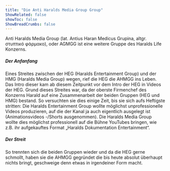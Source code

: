 ```yaml
---
title: "Die Anti Haralds Media Group Group"
ShowRelated: false
showToc: false
ShowBreadCrumbs: false
---
```


Anti Haralds Media Group (lat. Antius Haran Medicus Grupina, altgr. στυπτικό φάρμακο), oder AGMGG ist eine weitere Gruppe des Haralds Life Konzerns.

##### Der Anfanfang

Eines Streites zwischen der HEG (Haralds Entertainment Group) und der HMG (Haralds Media Group) wegen, rief die HEG die AHMGG ins Leben. Das Intro dieser kam ab diesem Zeitpunkt vor dem Intro der HEG in Videos der HEG. Grund dieses Streites war, da der oberste Firmenchef des Konzerns Harald auf eine Zusammenarbeit der beiden Gruppen (HEG und HMG) bestand. So versuchten sie dies einige Zeit, bis sie sich aufs Heftigste stritten: Die Haralds Entertainment Group wollte möglichst unprofessionelle Videos produzieren, auf die der Kanal ja auch eigentlich ausgelegt ist (Animationsvideos -/Shorts ausgenommen). Die Haralds Media Group wollte dies möglichst professionell auf die Bühne YouTubes bringen, wie z.B. ihr aufgekauftes Format „Haralds Dokumentation Entertainment“.

##### Der Streit

So trennten sich die beiden Gruppen wieder und da die HEG gerne schmollt, haben sie die AHMGG gegründet die bis heute absolut überhaupt nichts bringt, geschweige denn etwas in irgendeiner Form macht.
